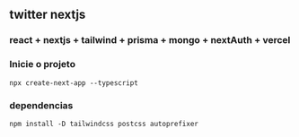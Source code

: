 ## twitter nextjs

### react + nextjs + tailwind + prisma + mongo + nextAuth + vercel

### Inicie o projeto
```
npx create-next-app --typescript

```

### dependencias 

```
npm install -D tailwindcss postcss autoprefixer

```
